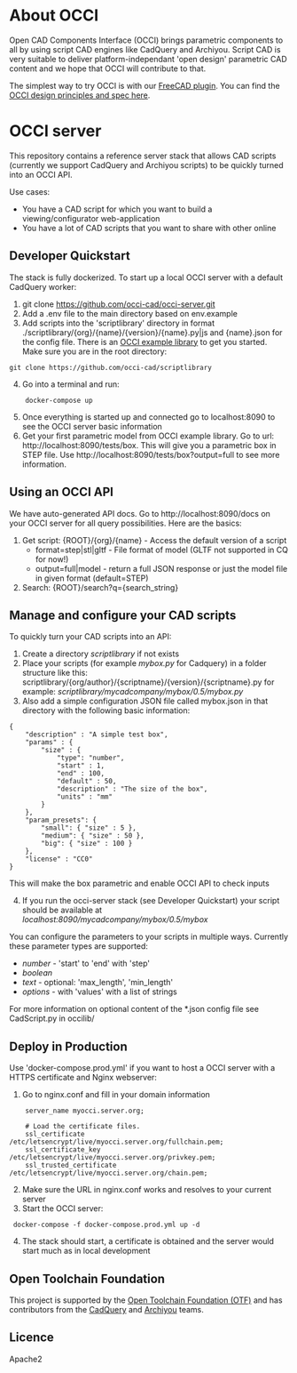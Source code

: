 # About OCCI

Open CAD Components Interface (OCCI) brings parametric components to all by using script CAD engines like CadQuery and Archiyou. Script CAD is very suitable to deliver platform-independant 'open design' parametric CAD content and we hope that OCCI will contribute to that. 

The simplest way to try OCCI is with our [FreeCAD plugin](https://github.com/occi-cad/occi-freecad-plugin). You can find the [OCCI design principles and spec here](https://github.com/occi-cad/occi-cad-spec).

# OCCI server

This repository contains a reference server stack that allows CAD scripts (currently we support CadQuery and Archiyou scripts) to be quickly turned into an OCCI API. 

Use cases:
* You have a CAD script for which you want to build a viewing/configurator web-application
* You have a lot of CAD scripts that you want to share with other online

## Developer Quickstart

The stack is fully dockerized. To start up a local OCCI server with a default CadQuery worker:

1. git clone https://github.com/occi-cad/occi-server.git
2. Add a .env file to the main directory based on env.example
3. Add scripts into the 'scriptlibrary' directory in format ./scriptlibrary/{org}/{name}/{version}/{name}.py|js and {name}.json for the config file. There is an [OCCI example library](https://github.com/occi-cad/scriptlibrary) to get you started. Make sure you are in the root directory:
```
git clone https://github.com/occi-cad/scriptlibrary
```
4. Go into a terminal and run:

``` 
    docker-compose up
```
5. Once everything is started up and connected go to localhost:8090 to see the OCCI server basic information
6. Get your first parametric model from OCCI example library. Go to url: http://localhost:8090/tests/box. This will give you a parametric box in STEP file. Use http://localhost:8090/tests/box?output=full to see more information. 

## Using an OCCI API

We have auto-generated API docs. Go to http://localhost:8090/docs on your OCCI server for all query possibilities. Here are the basics:

1. Get script: {ROOT}/{org}/{name} - Access the default version of a script
    * format=step|stl|gltf - File format of model (GLTF not supported in CQ for now!)
    * output=full|model - return a full JSON response or just the model file in given format (default=STEP)
2. Search: {ROOT}/search?q={search_string}

## Manage and configure your CAD scripts

To quickly turn your CAD scripts into an API:

1. Create a directory _scriptlibrary_ if not exists
2. Place your scripts (for example _mybox.py_ for Cadquery) in a folder structure like this: 
    scriptlibrary/{org/author}/{scriptname}/{version}/{scriptname}.py
    for example: _scriptlibrary/mycadcompany/mybox/0.5/mybox.py_
3. Also add a simple configuration JSON file called mybox.json in that directory with the following basic information:

```
{
    "description" : "A simple test box",
    "params" : { 
        "size" : {
            "type": "number",
            "start" : 1,
            "end" : 100,
            "default" : 50,
            "description" : "The size of the box",
            "units" : "mm"
        }
    },
    "param_presets": {
        "small": { "size" : 5 },
        "medium": { "size" : 50 },
        "big": { "size" : 100 }
    },
    "license" : "CC0"
}
```
This will make the box parametric and enable OCCI API to check inputs

4. If you run the occi-server stack (see Developer Quickstart) your script should be available at
   _localhost:8090/mycadcompany/mybox/0.5/mybox_

You can configure the parameters to your scripts in multiple ways. Currently these parameter types are supported:
* _number_ -  'start' to 'end' with 'step'
* _boolean_ 
* _text_ - optional: 'max_length', 'min_length'
* _options_ - with 'values' with a list of strings

For more information on optional content of the *.json config file see CadScript.py in occilib/ 

## Deploy in Production

Use 'docker-compose.prod.yml' if you want to host a OCCI server with a HTTPS certificate and Nginx webserver:

1. Go to nginx.conf and fill in your domain information

```
    server_name myocci.server.org;

    # Load the certificate files.
    ssl_certificate         /etc/letsencrypt/live/myocci.server.org/fullchain.pem;
    ssl_certificate_key     /etc/letsencrypt/live/myocci.server.org/privkey.pem;
    ssl_trusted_certificate /etc/letsencrypt/live/myocci.server.org/chain.pem;
```

2. Make sure the URL in nginx.conf works and resolves to your current server 
3. Start the OCCI server:
```
 docker-compose -f docker-compose.prod.yml up -d
```
4. The stack should start, a certificate is obtained and the server would start much as in local development


## Open Toolchain Foundation    

This project is supported by the [Open Toolchain Foundation (OTF)](https://opentoolchain.org/) and has contributors from the [CadQuery](https://github.com/CadQuery/cadquery) and [Archiyou](https://archiyou.com) teams.

## Licence

Apache2


